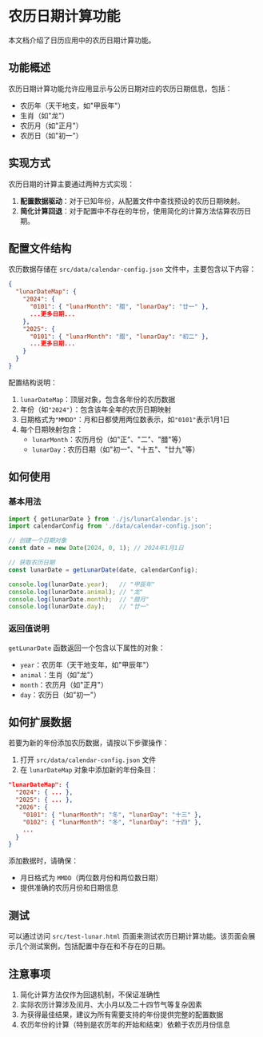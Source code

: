 # 农历日期计算功能

本文档介绍了日历应用中的农历日期计算功能。

## 功能概述

农历日期计算功能允许应用显示与公历日期对应的农历日期信息，包括：

- 农历年（天干地支，如"甲辰年"）
- 生肖（如"龙"）
- 农历月（如"正月"）
- 农历日（如"初一"）

## 实现方式

农历日期的计算主要通过两种方式实现：

1. **配置数据驱动**：对于已知年份，从配置文件中查找预设的农历日期映射。
2. **简化计算回退**：对于配置中不存在的年份，使用简化的计算方法估算农历日期。

## 配置文件结构

农历数据存储在 `src/data/calendar-config.json` 文件中，主要包含以下内容：

```json
{
  "lunarDateMap": {
    "2024": {
      "0101": { "lunarMonth": "腊", "lunarDay": "廿一" },
      ...更多日期...
    },
    "2025": {
      "0101": { "lunarMonth": "腊", "lunarDay": "初二" },
      ...更多日期...
    }
  }
}
```

配置结构说明：

1. `lunarDateMap`：顶层对象，包含各年份的农历数据
2. 年份（如`"2024"`）：包含该年全年的农历日期映射
3. 日期格式为`"MMDD"`：月和日都使用两位数表示，如`"0101"`表示1月1日
4. 每个日期映射包含：
   - `lunarMonth`：农历月份（如"正"、"二"、"腊"等）
   - `lunarDay`：农历日期（如"初一"、"十五"、"廿九"等）

## 如何使用

### 基本用法

```javascript
import { getLunarDate } from './js/lunarCalendar.js';
import calendarConfig from './data/calendar-config.json';

// 创建一个日期对象
const date = new Date(2024, 0, 1); // 2024年1月1日

// 获取农历日期
const lunarDate = getLunarDate(date, calendarConfig);

console.log(lunarDate.year);   // "甲辰年"
console.log(lunarDate.animal); // "龙"
console.log(lunarDate.month);  // "腊月"
console.log(lunarDate.day);    // "廿一"
```

### 返回值说明

`getLunarDate` 函数返回一个包含以下属性的对象：

- `year`：农历年（天干地支年，如"甲辰年"）
- `animal`：生肖（如"龙"）
- `month`：农历月（如"正月"）
- `day`：农历日（如"初一"）

## 如何扩展数据

若要为新的年份添加农历数据，请按以下步骤操作：

1. 打开 `src/data/calendar-config.json` 文件
2. 在 `lunarDateMap` 对象中添加新的年份条目：

```json
"lunarDateMap": {
  "2024": { ... },
  "2025": { ... },
  "2026": {
    "0101": { "lunarMonth": "冬", "lunarDay": "十三" },
    "0102": { "lunarMonth": "冬", "lunarDay": "十四" },
    ...
  }
}
```

添加数据时，请确保：
- 月日格式为 `MMDD`（两位数月份和两位数日期）
- 提供准确的农历月份和日期信息

## 测试

可以通过访问 `src/test-lunar.html` 页面来测试农历日期计算功能。该页面会展示几个测试案例，包括配置中存在和不存在的日期。

## 注意事项

1. 简化计算方法仅作为回退机制，不保证准确性
2. 实际农历计算涉及闰月、大小月以及二十四节气等复杂因素
3. 为获得最佳结果，建议为所有需要支持的年份提供完整的配置数据
4. 农历年份的计算（特别是农历年的开始和结束）依赖于农历月份信息 